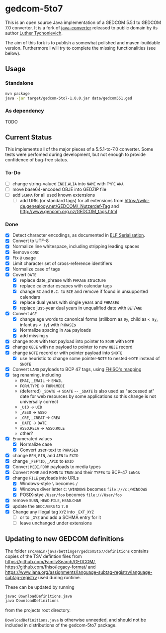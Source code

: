 # gedcom-5to7
This is an open source Java implementation of a GEDCOM 5.5.1 to GEDCOM 7.0 converter. It is a fork of [java-converter](https://github.com/gedcom7code/java-converter) released to public domain by its author [Luther Tychonievich](https://github.com/tychonievich).

The aim of this fork is to publish a somewhat polished and maven-buildable version. Furthermore I will try to complete the missing functionalities (see below).

## Usage

### Standalone
```sh
mvn package
java -jar target/gedcom-5to7-1.0.0.jar data/gedcom551.ged
```

### As dependency
TODO

## Current Status
This implements all of the major pieces of a 5.5.1-to-7.0 converter. Some tests were perfomed during development, but not enough to provide confidence of bug-free status.

### To-Do
- [ ] change string-valued `INDI`.`ALIA` into `NAME` with `TYPE` `AKA`
- [ ] move base64-encoded OBJE into GEDZIP file
- [ ] add `SCHMA` for all used known extensions
    - [ ] add URIs (or standard tags) for all extensions from <https://wiki-de.genealogy.net/GEDCOM/_Nutzerdef-Tag> and <http://www.gencom.org.nz/GEDCOM_tags.html>

### Done
- [x] Detect character encodings, as documented in [ELF Serialisation](https://fhiso.org/TR/elf-serialisation).
- [x] Convert to UTF-8
- [x] Normalize line whitespace, including stripping leading spaces
- [x] Remove `CONC`
- [x] Fix `@` usage
- [x] Limit character set of cross-reference identifiers
- [x] Normalize case of tags
- [x] Covert `DATE`
    - [x] replace date_phrase with `PHRASE` structure
    - [x] replace calendar escapes with calendar tags
    - [x] change `BC` and `B.C.` to `BCE` and remove if found in unsupported calendars
    - [x] replace dual years with single years and `PHRASE`s
    - [x] replace just-year dual years in unqualified date with `BET`/`AND`
- [x] Convert `AGE`
    - [x] change age words to canonical forms (stillborn as `0y`, child as `< 8y`, infant as `< 1y`) with `PHRASE`s
    - [x] Normalize spacing in `AGE` payloads
    - [x] add missing `y`
- [x] change `SOUR` with text payload into pointer to `SOUR` with `NOTE`
- [x] change `OBJE` with no payload to pointer to new `OBJE` record
- [x] change `NOTE` record or with pointer payload into `SNOTE`
    - [x] use heuristic to change some pointer-`NOTE` to nested-`NOTE` instead of `SNOTE`
- [x] Convert `LANG` payloads to BCP 47 tags, using [FHISO's mapping](https://github.com/fhiso/legacy-format/blob/master/languages.tsv)
- [x] tag renaming, including
    - `EMAI`, `_EMAIL` → `EMAIL`
    - `FORM`.`TYPE` → `FORM`.`MEDI`
    - (deferred) `_SDATE` → `SDATE` -- `_SDATE` is also used as "accessed at" date for web resources by some applications so this change is not universally correct
    - `_UID` → `UID`
    - `_ASSO` → `ASSO`
    - `_CRE`, `_CREAT` → `CREA`
    - `_DATE` → `DATE`
    - `ASSO`.`RELA` → `ASSO`.`ROLE`
    - other?
- [x] Enumerated values
    - [x] Normalize case
    - [x] Convert user-text to `PHRASE`s
- [x] change `RFN`, `RIN`, and `AFN` to `EXID`
- [x] change `_FSFTID`, `_APID` to `EXID`
- [x] Convert `MEDI`.`FORM` payloads to media types
- [x] Convert `FONE` and `ROMN` to `TRAN` and their `TYPE`s to BCP-47 `LANG`s
- [x] change `FILE` payloads into URLs
    - [x] Windows-style `\` becomes `/`
    - [x] Windows diver letter `C:\WINDOWS` becomes `file:///c:/WINDOWS`
    - [x] POSIX-stye `/User/foo` becomes `file:///User/foo`
- [x] remove `SUBN`, `HEAD`.`FILE`, `HEAD`.`CHAR`
- [x] update the `GEDC`.`VERS` to `7.0`
- [x] Change any illegal tag `XYZ` into `_EXT_XYZ`
    - [ ] or to `_XYZ` and add a SCHMA entry for it
    - [ ] leave unchanged under extensions

## Updating to new GEDCOM definitions
The folder `src/main/java/bettinger/gedcom5to7/definitions` contains copies of the TSV defintion files from <https://github.com/FamilySearch/GEDCOM/>, <https://github.com/fhiso/legacy-format/> and <https://www.iana.org/assignments/language-subtag-registry/language-subtag-registry> used during runtime.

These can be updated by running

```sh
javac DownloadDefinitions.java
java DownloadDefinitions
```

from the projects root directory.

`DownloadDefinitions.java` is otherwise unneeded, and should not be included in distributions of the gedcom-5to7 package.
